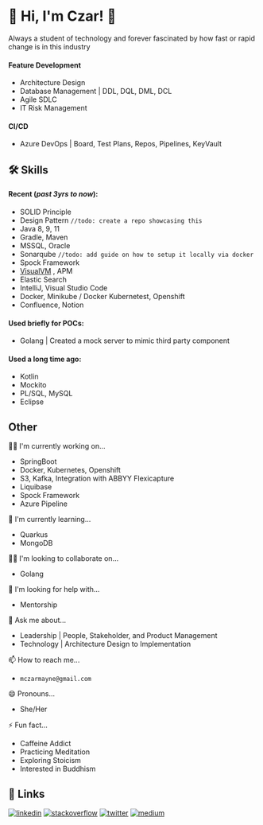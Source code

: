 
# 🚀 Hi, I'm Czar! 👋

Always a student of technology and forever fascinated by how fast or rapid change is in this industry

#### Feature Development
- Architecture Design 
- Database Management | DDL, DQL, DML, DCL
- Agile SDLC
- IT Risk Management

#### CI/CD
- Azure DevOps | Board, Test Plans, Repos, Pipelines, KeyVault

 
## 🛠 Skills

#### Recent (_past 3yrs to now_):
- SOLID Principle
- Design Pattern `//todo: create a repo showcasing this`
- Java 8, 9, 11
- Gradle, Maven
- MSSQL, Oracle
- Sonarqube `//todo: add guide on how to setup it locally via docker`
- Spock Framework
- [VisualVM](https://visualvm.github.io/) , APM
- Elastic Search
- IntelliJ, Visual Studio Code
- Docker, Minikube / Docker Kubernetest, Openshift
- Confluence, Notion

#### Used briefly for POCs:
- Golang | Created a mock server to mimic third party component

#### Used a long time ago:
- Kotlin
- Mockito
- PL/SQL, MySQL
- Eclipse



## Other
👩‍💻 I'm currently working on...
- SpringBoot
- Docker, Kubernetes, Openshift
- S3, Kafka, Integration with ABBYY Flexicapture
- Liquibase
- Spock Framework
- Azure Pipeline

🧠 I'm currently learning...
- Quarkus
- MongoDB

👯‍♀️ I'm looking to collaborate on...
- Golang

🤔 I'm looking for help with...
- Mentorship

💬 Ask me about...
- Leadership | People, Stakeholder, and Product Management
- Technology | Architecture Design to Implementation

📫 How to reach me...
- `mczarmayne@gmail.com`

😄 Pronouns...
- She/Her

⚡️ Fun fact...
- Caffeine Addict
- Practicing Meditation
- Exploring Stoicism
- Interested in Buddhism

## 🔗 Links
[![linkedin](https://img.shields.io/badge/linkedin-0A66C2?style=for-the-badge&logo=linkedin&logoColor=white)](https://www.linkedin.com/in/czarmaynemapalo)
[![stackoverflow](https://img.shields.io/badge/stackoverflow-000?style=for-the-badge&logo=stackoverflow&logoColor=white)](https://stackoverflow.com/users/9233548/czarmayne)
[![twitter](https://img.shields.io/badge/twitter-1DA1F2?style=for-the-badge&logo=twitter&logoColor=white)](https://twitter.com/czarmayne)
[![medium](https://img.shields.io/badge/medium-000?style=for-the-badge&logo=medium&logoColor=white)](https://medium.com/@czarmayne)


